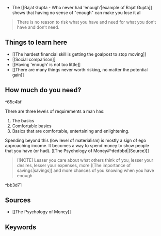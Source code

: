 - The [[Rajat Gupta - Who never had 'enough'|example of Rajat Gupta]] shows that having no sense of "enough" can make you lose it all

> There is no reason to risk what you have and need for what you don’t have and don’t need.

## Things to learn here
- [[The hardest financial skill is getting the goalpost to stop moving]]
- [[Social comparison]]
- [[Having 'enough' is not too little]]
- [[There are many things never worth risking, no matter the potential gain]]

## How much do you need?

^65c4bf

There are three levels of requirements a man has:
1. The basics
2. Comfortable basics
3. Basics that are comfortable, entertaining and enlightening.

Spending beyond this (low level of materialism) is mostly a sign of ego approaching income. It becomes a way to spend money to show people that you have (or had). [[The Psychology of Money#^dedbbd|(Source)]]

> [!NOTE] Lesser you care about what others think of you, lesser your desires, lesser your expenses, more [[The importance of savings|savings]] and more chances of you knowing when you have enough

^bb3d71



## Sources
- [[The Psychology of Money]]

## Keywords
